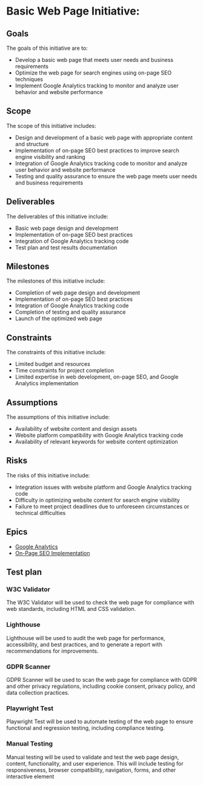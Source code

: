 # Basic Web Page Initiative: 
## Goals

The goals of this initiative are to:

-   Develop a basic web page that meets user needs and business requirements
-   Optimize the web page for search engines using on-page SEO techniques
-   Implement Google Analytics tracking to monitor and analyze user behavior and website performance

## Scope

The scope of this initiative includes:

-   Design and development of a basic web page with appropriate content and structure
-   Implementation of on-page SEO best practices to improve search engine visibility and ranking
-   Integration of Google Analytics tracking code to monitor and analyze user behavior and website performance
-   Testing and quality assurance to ensure the web page meets user needs and business requirements

## Deliverables

The deliverables of this initiative include:

-   Basic web page design and development
-   Implementation of on-page SEO best practices
-   Integration of Google Analytics tracking code
-   Test plan and test results documentation

## Milestones

The milestones of this initiative include:

-   Completion of web page design and development
-   Implementation of on-page SEO best practices
-   Integration of Google Analytics tracking code
-   Completion of testing and quality assurance
-   Launch of the optimized web page

## Constraints

The constraints of this initiative include:

-   Limited budget and resources
-   Time constraints for project completion
-   Limited expertise in web development, on-page SEO, and Google Analytics implementation

## Assumptions

The assumptions of this initiative include:

-   Availability of website content and design assets
-   Website platform compatibility with Google Analytics tracking code
-   Availability of relevant keywords for website content optimization

## Risks

The risks of this initiative include:

-   Integration issues with website platform and Google Analytics tracking code
-   Difficulty in optimizing website content for search engine visibility
-   Failure to meet project deadlines due to unforeseen circumstances or technical difficulties

## Epics
* [Google Analytics](/templates/theme/initiatives/epics/GoogleAnalytics.md)
* [On-Page SEO Implementation](/templates/theme/initiatives/epics/SEO_EPIC.md)
## Test plan
### W3C Validator

The W3C Validator will be used to check the web page for compliance with web standards, including HTML and CSS validation.

### Lighthouse

Lighthouse will be used to audit the web page for performance, accessibility, and best practices, and to generate a report with recommendations for improvements.

### GDPR Scanner

GDPR Scanner will be used to scan the web page for compliance with GDPR and other privacy regulations, including cookie consent, privacy policy, and data collection practices.

### Playwright Test

Playwright Test will be used to automate testing of the web page to ensure functional and regression testing, including compliance testing.

### Manual Testing

Manual testing will be used to validate and test the web page design, content, functionality, and user experience. This will include testing for responsiveness, browser compatibility, navigation, forms, and other interactive element